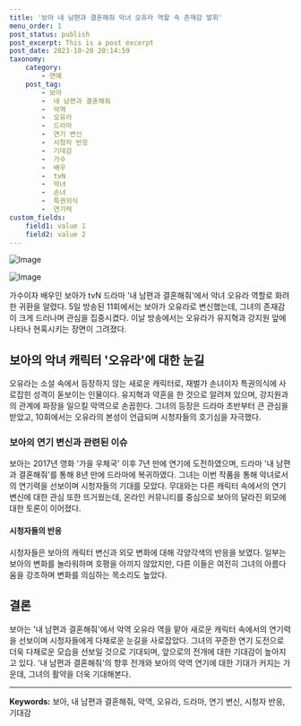 ```yaml
---
title: '보아 내 남편과 결혼해줘 악녀 오유라 역할 속 존재감 발휘'
menu_order: 1
post_status: publish
post_excerpt: This is a post excerpt
post_date: 2023-10-20 20:14:59
taxonomy:
    category:
        - 연예
    post_tag:
        - 보아
        -  내 남편과 결혼해줘
        -  악역
        -  오유라
        -  드라마
        -  연기 변신
        -  시청자 반응
        -  기대감
        -  가수
        -  배우
        -  tvN
        -  악녀
        -  손녀
        -  특권의식
        -  연기력
custom_fields:
    field1: value 1
    field2: value 2
---
```


![Image](https://ssl.pstatic.net/mimgnews/image/311/2024/02/06/0001689081_001_20240206092807220.jpg?type=w540)

![Image](https://mimgnews.pstatic.net/image/311/2024/02/06/0001689081_002_20240206092807253.jpg?type=w540)


가수이자 배우인 보아가 tvN 드라마 '내 남편과 결혼해줘'에서 악녀 오유라 역할로 화려한 귀환을 알렸다. 5일 방송된 11회에서는 보아가 오유라로 변신했는데, 그녀의 존재감이 크게 드러나며 관심을 집중시켰다. 이날 방송에서는 오유라가 유지혁과 강지원 앞에 나타나 현혹시키는 장면이 그려졌다. 

## 보아의 악녀 캐릭터 '오유라'에 대한 눈길
오유라는 소설 속에서 등장하지 않는 새로운 캐릭터로, 재벌가 손녀이자 특권의식에 사로잡힌 성격이 돋보이는 인물이다. 유지혁과 약혼을 한 것으로 알려져 있으며, 강지원과의 관계에 파장을 일으킬 악역으로 손꼽힌다. 그녀의 등장은 드라마 초반부터 큰 관심을 받았고, 10회에서는 오유라의 본성이 언급되며 시청자들의 호기심을 자극했다.

### 보아의 연기 변신과 관련된 이슈
보아는 2017년 영화 '가을 우체국' 이후 7년 만에 연기에 도전하였으며, 드라마 '내 남편과 결혼해줘'를 통해 8년 만에 드라마에 복귀하였다. 그녀는 이번 작품을 통해 악녀로서의 연기력을 선보이며 시청자들의 기대를 모았다. 무대와는 다른 캐릭터 속에서의 연기 변신에 대한 관심 또한 뜨거웠는데, 온라인 커뮤니티를 중심으로 보아의 달라진 외모에 대한 토론이 이어졌다.

#### 시청자들의 반응
시청자들은 보아의 캐릭터 변신과 외모 변화에 대해 각양각색의 반응을 보였다. 일부는 보아의 변화를 놀라워하며 호평을 아끼지 않았지만, 다른 이들은 여전히 그녀의 아름다움을 강조하며 변화를 의심하는 목소리도 높았다. 

## 결론
보아는 '내 남편과 결혼해줘'에서 악역 오유라 역을 맡아 새로운 캐릭터 속에서의 연기력을 선보이며 시청자들에게 다채로운 눈길을 사로잡았다. 그녀의 꾸준한 연기 도전으로 더욱 다채로운 모습을 선보일 것으로 기대되며, 앞으로의 전개에 대한 기대감이 높아지고 있다. '내 남편과 결혼해줘'의 향후 전개와 보아의 악역 연기에 대한 기대가 커지는 가운데, 그녀의 활약을 더욱 기대해본다.

---
**Keywords:** 보아, 내 남편과 결혼해줘, 악역, 오유라, 드라마, 연기 변신, 시청자 반응, 기대감
